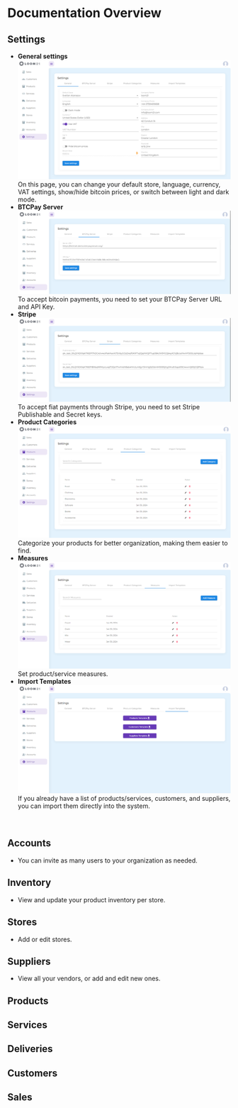 # Documentation Overview

## Settings
- **General settings**  
![General Settings Setup](./images/general-setting-light.PNG)
On this page, you can change your default store, language, currency, VAT settings, show/hide bitcoin prices, or switch between light and dark mode.
- **BTCPay Server**  
![BTCPay Server Setup](./images/btcpay-server-light.PNG)
  To accept bitcoin payments, you need to set your BTCPay Server URL and API Key.
- **Stripe** 
![Stripe Setup](./images/stripe-light.PNG)
  To accept fiat payments through Stripe, you need to set Stripe Publishable and Secret keys.
- **Product Categories**
![Product Categories Setup](./images/product-categories-light.PNG)
  Categorize your products for better organization, making them easier to find.
- **Measures**
![Measures Setup](./images/measures-light.PNG)  
  Set product/service measures.
- **Import Templates**
![Import Templates Setup](./images/import-templates-light.PNG)  
  If you already have a list of products/services, customers, and suppliers, you can import them directly into the system.
<br><br><br> 


## Accounts
- You can invite as many users to your organization as needed.

## Inventory
- View and update your product inventory per store.

## Stores
- Add or edit stores.

## Suppliers
- View all your vendors, or add and edit new ones.
## Products
## Services
## Deliveries
## Customers
## Sales
